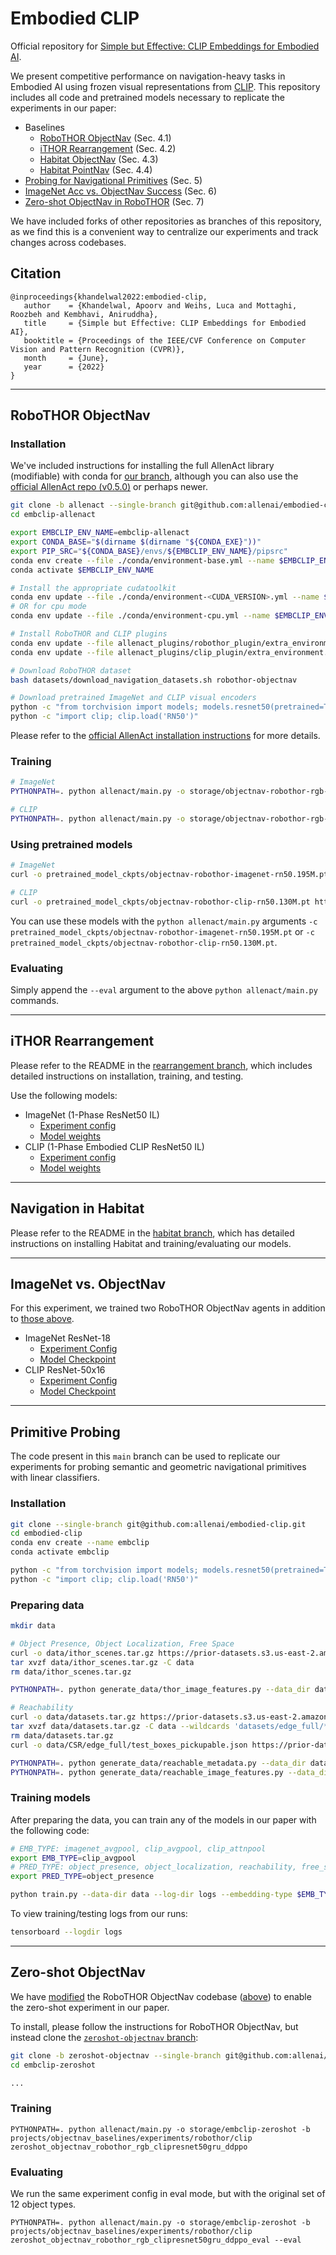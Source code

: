 # Embodied CLIP

Official repository for [Simple but Effective: CLIP Embeddings for Embodied AI](https://arxiv.org/abs/2111.09888).

We present competitive performance on navigation-heavy tasks in Embodied AI using frozen visual representations from [CLIP](https://github.com/openai/CLIP). This repository includes all code and pretrained models necessary to replicate the experiments in our paper:

- Baselines
  - [RoboTHOR ObjectNav](#robothor-objectnav) (Sec. 4.1)
  - [iTHOR Rearrangement](#ithor-rearrangement) (Sec. 4.2)
  - [Habitat ObjectNav](#navigation-in-habitat) (Sec. 4.3)
  - [Habitat PointNav](#navigation-in-habitat) (Sec. 4.4)
- [Probing for Navigational Primitives](#primitive-probing) (Sec. 5)
- [ImageNet Acc vs. ObjectNav Success](#imagenet-vs-objectnav) (Sec. 6)
- [Zero-shot ObjectNav in RoboTHOR](#zero-shot-objectnav) (Sec. 7)

We have included forks of other repositories as branches of this repository, as we find this is a convenient way to centralize our experiments and track changes across codebases.

## Citation

```
@inproceedings{khandelwal2022:embodied-clip,
   author    = {Khandelwal, Apoorv and Weihs, Luca and Mottaghi, Roozbeh and Kembhavi, Aniruddha},
   title     = {Simple but Effective: CLIP Embeddings for Embodied AI},
   booktitle = {Proceedings of the IEEE/CVF Conference on Computer Vision and Pattern Recognition (CVPR)},
   month     = {June},
   year      = {2022}
}
```

---

## RoboTHOR ObjectNav

### Installation

We've included instructions for installing the full AllenAct library (modifiable) with conda for [our branch](https://github.com/allenai/embodied-clip/tree/allenact), although you can also use the [official AllenAct repo (v0.5.0)](https://github.com/allenai/allenact/tree/v0.5.0) or perhaps newer.

```bash
git clone -b allenact --single-branch git@github.com:allenai/embodied-clip.git embclip-allenact
cd embclip-allenact

export EMBCLIP_ENV_NAME=embclip-allenact
export CONDA_BASE="$(dirname $(dirname "${CONDA_EXE}"))"
export PIP_SRC="${CONDA_BASE}/envs/${EMBCLIP_ENV_NAME}/pipsrc"
conda env create --file ./conda/environment-base.yml --name $EMBCLIP_ENV_NAME
conda activate $EMBCLIP_ENV_NAME

# Install the appropriate cudatoolkit
conda env update --file ./conda/environment-<CUDA_VERSION>.yml --name $EMBCLIP_ENV_NAME
# OR for cpu mode
conda env update --file ./conda/environment-cpu.yml --name $EMBCLIP_ENV_NAME

# Install RoboTHOR and CLIP plugins
conda env update --file allenact_plugins/robothor_plugin/extra_environment.yml --name $EMBCLIP_ENV_NAME
conda env update --file allenact_plugins/clip_plugin/extra_environment.yml --name $EMBCLIP_ENV_NAME

# Download RoboTHOR dataset
bash datasets/download_navigation_datasets.sh robothor-objectnav

# Download pretrained ImageNet and CLIP visual encoders
python -c "from torchvision import models; models.resnet50(pretrained=True)"
python -c "import clip; clip.load('RN50')"
```

Please refer to the [official AllenAct installation instructions](https://allenact.org/installation/installation-allenact) for more details.

### Training

```bash
# ImageNet
PYTHONPATH=. python allenact/main.py -o storage/objectnav-robothor-rgb-imagenet-rn50 -b projects/objectnav_baselines/experiments/robothor objectnav_robothor_rgb_resnet50gru_ddppo

# CLIP
PYTHONPATH=. python allenact/main.py -o storage/objectnav-robothor-rgb-clip-rn50 -b projects/objectnav_baselines/experiments/robothor/clip objectnav_robothor_rgb_clipresnet50gru_ddppo
```

### Using pretrained models

```bash
# ImageNet
curl -o pretrained_model_ckpts/objectnav-robothor-imagenet-rn50.195M.pt https://prior-model-weights.s3.us-east-2.amazonaws.com/embodied-ai/navigation/exp_Objectnav-RoboTHOR-RGB-ResNet50GRU-DDPPO__stage_00__steps_000195242243.pt

# CLIP
curl -o pretrained_model_ckpts/objectnav-robothor-clip-rn50.130M.pt https://prior-model-weights.s3.us-east-2.amazonaws.com/embodied-ai/navigation/exp_Objectnav-RoboTHOR-RGB-ClipResNet50GRU-DDPPO__stage_00__steps_000130091717.pt
```

You can use these models with the `python allenact/main.py` arguments `-c pretrained_model_ckpts/objectnav-robothor-imagenet-rn50.195M.pt` or `-c pretrained_model_ckpts/objectnav-robothor-clip-rn50.130M.pt`.

### Evaluating 

Simply append the `--eval` argument to the above `python allenact/main.py` commands.

---

## iTHOR Rearrangement

Please refer to the README in the [rearrangement branch](https://github.com/allenai/embodied-clip/tree/rearrangement), which includes detailed instructions on installation, training, and testing.

Use the following models:
- ImageNet (1-Phase ResNet50 IL)
  - [Experiment config](https://github.com/allenai/embodied-clip/blob/rearrangement/baseline_configs/one_phase/one_phase_rgb_resnet50_dagger.py)
  - [Model weights](https://prior-model-weights.s3.us-east-2.amazonaws.com/embodied-ai/rearrangement/one-phase/exp_OnePhaseRGBImageNetResNet50Dagger_40proc_aws0__stage_00__steps_000070075580.pt)
- CLIP (1-Phase Embodied CLIP ResNet50 IL)
  - [Experiment config](https://github.com/allenai/embodied-clip/blob/rearrangement/baseline_configs/one_phase/one_phase_rgb_clipresnet50_dagger.py)
  - [Model weights](https://prior-model-weights.s3.us-east-2.amazonaws.com/embodied-ai/rearrangement/one-phase/exp_OnePhaseRGBClipResNet50Dagger_40proc__stage_00__steps_000065083050.pt)

---

## Navigation in Habitat

Please refer to the README in the [habitat branch](https://github.com/allenai/embodied-clip/tree/habitat), which has detailed instructions on installing Habitat and training/evaluating our models.

---

## ImageNet vs. ObjectNav

For this experiment, we trained two RoboTHOR ObjectNav agents in addition to [those above](#robothor-objectnav).

- ImageNet ResNet-18
  - [Experiment Config](https://github.com/allenai/embodied-clip/blob/allenact/projects/objectnav_baselines/experiments/robothor/objectnav_robothor_rgb_resnet18gru_ddppo.py)
  - [Model Checkpoint](https://prior-model-weights.s3.us-east-2.amazonaws.com/embodied-ai/navigation/exp_Objectnav-RoboTHOR-RGB-ResNet18GRU-DDPPO__stage_00__steps_000180222019.pt)
- CLIP ResNet-50x16
  - [Experiment Config](https://github.com/allenai/embodied-clip/blob/allenact/projects/objectnav_baselines/experiments/robothor/clip/objectnav_robothor_rgb_clipresnet50x16gru_ddppo.py)
  - [Model Checkpoint](https://prior-model-weights.s3.us-east-2.amazonaws.com/embodied-ai/navigation/exp_Objectnav-RoboTHOR-RGB-ClipResNet50x16GRU-DDPPO__stage_00__steps_000160088907.pt)

---

## Primitive Probing

The code present in this `main` branch can be used to replicate our experiments for probing semantic and geometric navigational primitives with linear classifiers.

### Installation

```bash
git clone --single-branch git@github.com:allenai/embodied-clip.git
cd embodied-clip
conda env create --name embclip
conda activate embclip

python -c "from torchvision import models; models.resnet50(pretrained=True)"
python -c "import clip; clip.load('RN50')"
```

### Preparing data

```bash
mkdir data

# Object Presence, Object Localization, Free Space
curl -o data/ithor_scenes.tar.gz https://prior-datasets.s3.us-east-2.amazonaws.com/embclip/ithor_scenes.tar.gz
tar xvzf data/ithor_scenes.tar.gz -C data
rm data/ithor_scenes.tar.gz

PYTHONPATH=. python generate_data/thor_image_features.py --data_dir data/ithor_scenes --output_dir data

# Reachability
curl -o data/datasets.tar.gz https://prior-datasets.s3.us-east-2.amazonaws.com/csr/datasets.tar.gz
tar xvzf data/datasets.tar.gz -C data --wildcards 'datasets/edge_full/*' --transform="s/datasets/CSR/"
rm data/datasets.tar.gz
curl -o data/CSR/edge_full/test_boxes_pickupable.json https://prior-datasets.s3.us-east-2.amazonaws.com/embclip/test_boxes_pickupable.json

PYTHONPATH=. python generate_data/reachable_metadata.py --data_dir data/CSR/edge_full --output_dir data
PYTHONPATH=. python generate_data/reachable_image_features.py --data_dir data/CSR/edge_full --output_dir data
```

### Training models

After preparing the data, you can train any of the models in our paper with the following code:

```bash
# EMB_TYPE: imagenet_avgpool, clip_avgpool, clip_attnpool
export EMB_TYPE=clip_avgpool
# PRED_TYPE: object_presence, object_localization, reachability, free_space
export PRED_TYPE=object_presence

python train.py --data-dir data --log-dir logs --embedding-type $EMB_TYPE --prediction-type $PRED_TYPE --gpus 1
```

To view training/testing logs from our runs:

```bash
tensorboard --logdir logs
```

---

## Zero-shot ObjectNav

We have [modified](https://github.com/allenai/embodied-clip/compare/allenact...zeroshot-objectnav) the RoboTHOR ObjectNav codebase ([above](#robothor-objectnav)) to enable the zero-shot experiment in our paper.

To install, please follow the instructions for RoboTHOR ObjectNav, but instead clone the [`zeroshot-objectnav` branch](https://github.com/allenai/embodied-clip/tree/zeroshot-objectnav):

```bash
git clone -b zeroshot-objectnav --single-branch git@github.com:allenai/embodied-clip.git embclip-zeroshot
cd embclip-zeroshot

...
```

### Training

```
PYTHONPATH=. python allenact/main.py -o storage/embclip-zeroshot -b projects/objectnav_baselines/experiments/robothor/clip zeroshot_objectnav_robothor_rgb_clipresnet50gru_ddppo
```

### Evaluating

We run the same experiment config in eval mode, but with the original set of 12 object types.

```
PYTHONPATH=. python allenact/main.py -o storage/embclip-zeroshot -b projects/objectnav_baselines/experiments/robothor/clip zeroshot_objectnav_robothor_rgb_clipresnet50gru_ddppo_eval --eval
```
